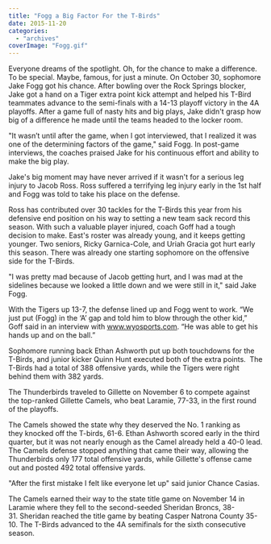 ```yaml
---
title: "Fogg a Big Factor For the T-Birds"
date: 2015-11-20
categories: 
  - "archives"
coverImage: "Fogg.gif"
---
```


Everyone dreams of the spotlight. Oh, for the chance to make a difference. To be special. Maybe, famous, for just a minute. On October 30, sophomore Jake Fogg got his chance. After bowling over the Rock Springs blocker, Jake got a hand on a Tiger extra point kick attempt and helped his T-Bird teammates advance to the semi-finals with a 14-13 playoff victory in the 4A playoffs. After a game full of nasty hits and big plays, Jake didn't grasp how big of a difference he made until the teams headed to the locker room.

"It wasn’t until after the game, when I got interviewed, that I realized it was one of the determining factors of the game," said Fogg. In post-game interviews, the coaches praised Jake for his continuous effort and ability to make the big play.

Jake's big moment may have never arrived if it wasn't for a serious leg injury to Jacob Ross. Ross suffered a terrifying leg injury early in the 1st half and Fogg was told to take his place on the defense.

Ross has contributed over 30 tackles for the T-Birds this year from his defensive end position on his way to setting a new team sack record this season. With such a valuable player injured, coach Goff had a tough decision to make. East's roster was already young, and it keeps getting younger. Two seniors, Ricky Garnica-Cole, and Uriah Gracia got hurt early this season. There was already one starting sophomore on the offensive side for the T-Birds.

"I was pretty mad because of Jacob getting hurt, and I was mad at the sidelines because we looked a little down and we were still in it," said Jake Fogg.

With the Tigers up 13-7, the defense lined up and Fogg went to work. “We just put (Fogg) in the ‘A’ gap and told him to blow through the other kid,” Goff said in an interview with www.wyosports.com. “He was able to get his hands up and on the ball.”

Sophomore running back Ethan Ashworth put up both touchdowns for the T-Birds, and junior kicker Quinn Hunt executed both of the extra points.  The T-Birds had a total of 388 offensive yards, while the Tigers were right behind them with 382 yards.

The Thunderbirds traveled to Gillette on November 6 to compete against the top-ranked Gillette Camels, who beat Laramie, 77-33, in the first round of the playoffs.

The Camels showed the state why they deserved the No. 1 ranking as they knocked off the T-birds, 61-6. Ethan Ashworth scored early in the third quarter, but it was not nearly enough as the Camel already held a 40-0 lead. The Camels defense stopped anything that came their way, allowing the Thunderbirds only 177 total offensive yards, while Gillette's offense came out and posted 492 total offensive yards.

"After the first mistake I felt like everyone let up" said junior Chance Casias.

The Camels earned their way to the state title game on November 14 in Laramie where they fell to the second-seeded Sheridan Broncs, 38-31. Sheridan reached the title game by beating Casper Natrona County 35-10. The T-Birds advanced to the 4A semifinals for the sixth consecutive season.

